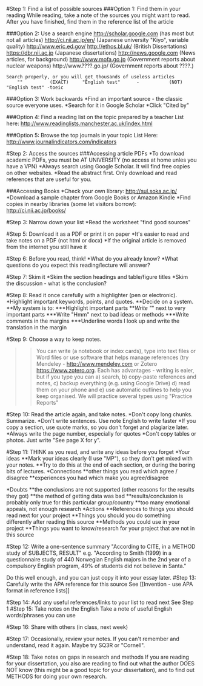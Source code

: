 #Step 1: Find a list of possible sources
###Option 1: Find them in your reading
	While reading, take a note of the sources you might want to read.
	After you have finished, find them in the reference list of the article

###Option 2: Use a search engine
	http://scholar.google.com 	(has most but not all articles)
	http://ci.nii.ac.jp/en/		(Japanese university "Kiyo", variable quality)
	http://www.eric.ed.gov/
	http://ethos.bl.uk/ 		(British Dissertations)
	https://dbr.nii.ac.jp		(Japanese dissertations)
	http://news.google.com		(News articles, for background)
	http://www.mofa.go.jp		(Government reports about nuclear weapons)
	http://www.????.go.jp/		(Government reports about ????.)

	Search properly, or you will get thousands of useless articles
		"" 			(EXACT)		"English test"		- 			(NOT) 		"English test" -toeic

###Option 3: Work backwards
*Find an important source - the classic source everyone uses.
*Search for it in Google Scholar
*Click "Cited by"

###Option 4: Find a reading list on the topic prepared by a teacher
List here: http://www.readinglists.manchester.ac.uk/index.html

###Option 5: Browse the top journals in your topic
List Here: http://www.journalindicators.com/indicators

#Step 2: Access the sources
###Accessing article PDFs
*To download academic PDFs, you must be AT UNIVERSITY (no access at home unles you have a VPN)
*Always search using Google Scholar. It will find free copies on other websites.
*Read the abstract first. Only download and read references that are useful for you.

###Accessing Books
*Check your own library: http://sul.soka.ac.jp/
*Download a sample chapter from Google Books or Amazon Kindle
*Find copies in nearby libraries	(some let visitors borrow): http://ci.nii.ac.jp/books/

#Step 3: Narrow down your list
*Read the worksheet "find good sources"

#Step 5: Download it as a PDF or print it on paper
*It's easier to read and take notes on a PDF (not html or docx)
*If the original article is removed from the internet you still have it

#Step 6: Before you read, think!
*What do you already know?
*What questions do you expect this reading/lecture will answer?

#Step 7: Skim it
*Skim the section headings and table/figure titles
*Skim the discussion - what is the conclusion?

#Step 8: Read it once carefully with a highlighter (pen or electronic).
*Highlight important keywords, points, and quotes.
**Decide on a system.
**My system is to:
***Highlight important parts
***Write "*"  next to very important parts
***Write "Hmm" next to bad ideas or methods
***Write comments in the margins
***Underline words I look up and write the translation in the margin

#Step 9: Choose a way to keep notes.
>>You can write (a notebook or index cards), type into text files or Word files or use software that helps manage references (try Mendeley - http://www.mendeley.com or Zotero  https://www.zotero.org. Each has advantages - writing is eaier, but if you type you can a) search, b) copy-paste references and notes, c) backup everything (e.g. using Google Drive) d) read them on your phone and e) use automatic outlines to help you keep organised. We will practice several types using "Practice Reports"

#Step 10: Read the article again, and take notes.
*Don't copy long chunks. Summarize.
*Don't write sentences. Use note English to write faster
*If you copy a section, use quote marks, so you don't forget and plagiarize  later.
*Always write the page number, especially for quotes
*Con't copy tables or photos. Just write "See page X for y".

#Step 11: THINK as you read, and write any ideas before you forget
*Your ideas
**Mark your ideas clearly (I use "MP"), so they don't get mixed with your notes.
**Try to do this at the end of each section, or during the boring bits of lectures.
*Connections
**other things you read which agree / disagree
**experiences you had which make you agree/disagree

*Doubts
**the conclusions are not supported (other reasons for the results they got)
**the method of getting data was bad
**results/conclusion is probably only true for this particular group/country
**too many emotional appeals, not enough research
*Actions
**References to things you should read next for your project
**Things you should you do something differently after reading this source
**Methods you could use in your project
**Things you want to know/research for your project that are not in this source

#Step 12: Write a one-sentence summary
"According to CITE, in a METHOD study of SUBJECTS, RESULT"
e.g. "According to Smith (1999) in a questionnaire study of 440 Norwegian English majors in the 2nd year of a compulsory English program, 49% of students did not believe in Santa."

Do this well enough, and you can just copy it into your essay later.
#Step 13: Carefully write the APA reference for this source
	See [[Invention - use APA format in reference lists]]

#Step 14: Add any useful references/links to your list to read next
	See Step 1
#Step 15: Take notes on the English
Take a note of useful English words/phrases you can use

#Step 16: Share with others
(in class, next week)

#Step 17: Occasionally, review your notes.
	If you can't remember and understand, read it again. Maybe try  SQ3R or "Cornell".

#Step 18: Take notes on gaps in research and methods
If you are reading for your dissertation, you also are reading to find out what the author DOES NOT know (this might be a good topic for your dissertation), and to find out METHODS for doing your own research.
